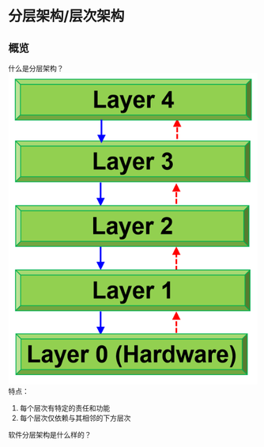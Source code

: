 # 分层架构/层次架构
## 概览
什么是分层架构？
![](images/分层架构image-1.png)
特点：
1. 每个层次有特定的责任和功能
2. 每个层次仅依赖与其相邻的下方层次

软件分层架构是什么样的？

